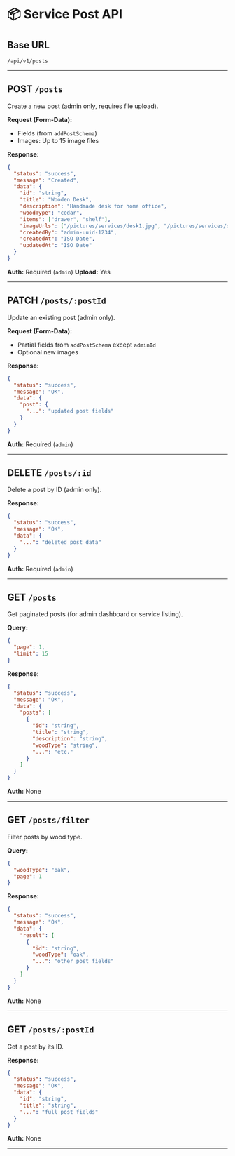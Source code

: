 # 📦 Service Post API

## Base URL

`/api/v1/posts`

---

## POST `/posts`

Create a new post (admin only, requires file upload).

**Request (Form-Data):**
- Fields (from `addPostSchema`)
- Images: Up to 15 image files

**Response:**
```json
{
  "status": "success",
  "message": "Created",
  "data": {
    "id": "string",
    "title": "Wooden Desk",
    "description": "Handmade desk for home office",
    "woodType": "cedar",
    "items": ["drawer", "shelf"],
    "imageUrls": ["/pictures/services/desk1.jpg", "/pictures/services/desk2.jpg"],
    "createdBy": "admin-uuid-1234",
    "createdAt": "ISO Date",
    "updatedAt": "ISO Date"
  }
}
```

**Auth:** Required (`admin`)
**Upload:** Yes

---

## PATCH `/posts/:postId`

Update an existing post (admin only).

**Request (Form-Data):**
- Partial fields from `addPostSchema` except `adminId`
- Optional new images

**Response:**
```json
{
  "status": "success",
  "message": "OK",
  "data": {
    "post": {
      "...": "updated post fields"
    }
  }
}
```

**Auth:** Required (`admin`)

---

## DELETE `/posts/:id`

Delete a post by ID (admin only).

**Response:**
```json
{
  "status": "success",
  "message": "OK",
  "data": {
    "...": "deleted post data"
  }
}
```

**Auth:** Required (`admin`)

---

## GET `/posts`

Get paginated posts (for admin dashboard or service listing).

**Query:**
```json
{
  "page": 1,
  "limit": 15
}
```

**Response:**
```json
{
  "status": "success",
  "message": "OK",
  "data": {
    "posts": [
      {
        "id": "string",
        "title": "string",
        "description": "string",
        "woodType": "string",
        "...": "etc."
      }
    ]
  }
}
```

**Auth:** None

---

## GET `/posts/filter`

Filter posts by wood type.

**Query:**
```json
{
  "woodType": "oak",
  "page": 1
}
```

**Response:**
```json
{
  "status": "success",
  "message": "OK",
  "data": {
    "result": [
      {
        "id": "string",
        "woodType": "oak",
        "...": "other post fields"
      }
    ]
  }
}
```

**Auth:** None

---

## GET `/posts/:postId`

Get a post by its ID.

**Response:**
```json
{
  "status": "success",
  "message": "OK",
  "data": {
    "id": "string",
    "title": "string",
    "...": "full post fields"
  }
}
```

**Auth:** None

---

